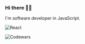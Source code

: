 <h3>Hi there 👋🏻</h3>

I'm software developer in JavaScript.

![React](https://img.shields.io/badge/react-%2320232a.svg?style=for-the-badge&logo=react&logoColor=%2361DAFB)


![Codewars](https://www.codewars.com/users/fitzy/badges/large)

